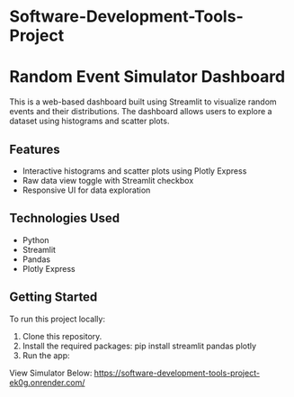 # Software-Development-Tools-Project

# Random Event Simulator Dashboard

This is a web-based dashboard built using Streamlit to visualize random events and their distributions. The dashboard allows users to explore a dataset using histograms and scatter plots.

## Features

- Interactive histograms and scatter plots using Plotly Express
- Raw data view toggle with Streamlit checkbox
- Responsive UI for data exploration

## Technologies Used

- Python
- Streamlit
- Pandas
- Plotly Express

## Getting Started

To run this project locally:

1. Clone this repository.
2. Install the required packages:
pip install streamlit pandas plotly
3. Run the app:

View Simulator Below:
https://software-development-tools-project-ek0g.onrender.com/
